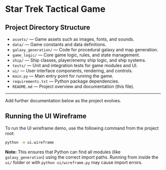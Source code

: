 # Star Trek Tactical Game

## Project Directory Structure

- `assets/` — Game assets such as images, fonts, and sounds.
- `data/` — Game constants and data definitions.
- `galaxy_generation/` — Code for procedural galaxy and map generation.
- `game_logic/` — Core game logic, rules, and state management.
- `ship/` — Ship classes, player/enemy ship logic, and ship systems.
- `tests/` — Unit and integration tests for game modules and UI.
- `ui/` — User interface components, rendering, and controls.
- `main.py` — Main entry point for running the game.
- `requirements.txt` — Python package dependencies.
- `README.md` — Project overview and documentation (this file).

---

Add further documentation below as the project evolves.

## Running the UI Wireframe

To run the UI wireframe demo, use the following command from the project root:

```sh
python -m ui.wireframe
```

**Note:** This ensures that Python can find all modules (like `galaxy_generation`) using the correct import paths. Running from inside the `ui/` folder or with `python ui/wireframe.py` may cause import errors.
